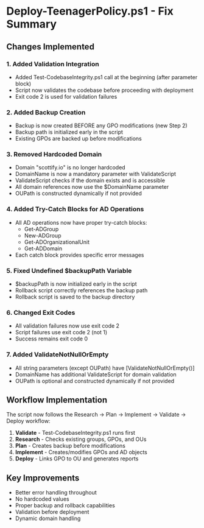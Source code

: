 # Deploy-TeenagerPolicy.ps1 - Fix Summary

## Changes Implemented

### 1. Added Validation Integration
- Added Test-CodebaseIntegrity.ps1 call at the beginning (after parameter block)
- Script now validates the codebase before proceeding with deployment
- Exit code 2 is used for validation failures

### 2. Added Backup Creation
- Backup is now created BEFORE any GPO modifications (new Step 2)
- Backup path is initialized early in the script
- Existing GPOs are backed up before modifications

### 3. Removed Hardcoded Domain
- Domain "scottify.io" is no longer hardcoded
- DomainName is now a mandatory parameter with ValidateScript
- ValidateScript checks if the domain exists and is accessible
- All domain references now use the $DomainName parameter
- OUPath is constructed dynamically if not provided

### 4. Added Try-Catch Blocks for AD Operations
- All AD operations now have proper try-catch blocks:
  - Get-ADGroup
  - New-ADGroup
  - Get-ADOrganizationalUnit
  - Get-ADDomain
- Each catch block provides specific error messages

### 5. Fixed Undefined $backupPath Variable
- $backupPath is now initialized early in the script
- Rollback script correctly references the backup path
- Rollback script is saved to the backup directory

### 6. Changed Exit Codes
- All validation failures now use exit code 2
- Script failures use exit code 2 (not 1)
- Success remains exit code 0

### 7. Added ValidateNotNullOrEmpty
- All string parameters (except OUPath) have [ValidateNotNullOrEmpty()]
- DomainName has additional ValidateScript for domain validation
- OUPath is optional and constructed dynamically if not provided

## Workflow Implementation
The script now follows the Research → Plan → Implement → Validate → Deploy workflow:
1. **Validate** - Test-CodebaseIntegrity.ps1 runs first
2. **Research** - Checks existing groups, GPOs, and OUs
3. **Plan** - Creates backup before modifications
4. **Implement** - Creates/modifies GPOs and AD objects
5. **Deploy** - Links GPO to OU and generates reports

## Key Improvements
- Better error handling throughout
- No hardcoded values
- Proper backup and rollback capabilities
- Validation before deployment
- Dynamic domain handling
